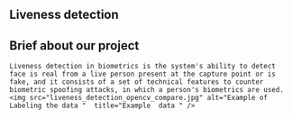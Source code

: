 ## Liveness detection 

## Brief about our project
    Liveness detection in biometrics is the system's ability to detect face is real from a live person present at the capture point or is fake, and it consists of a set of technical features to counter biometric spoofing attacks, in which a person's biometrics are used. <img src="liveness_detection_opencv_compare.jpg" alt="Example of Labeling the data "  title="Example  data " />

